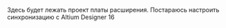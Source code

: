 Здесь будет лежать проект платы расширения.
Постараюсь настроить синхронизацию с Altium Designer 16
